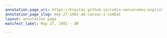 ```yaml
---
annotation_page_uri: https://hipstas.github.io/radio-venceremos-english/annotations/may-27-1981-am-canvas-1-combat.json
annotation_page_slug: may-27-1981-am-canvas-1-combat
layout: annotation_page
manifest_label: May 27, 1981 - AM

---
```

